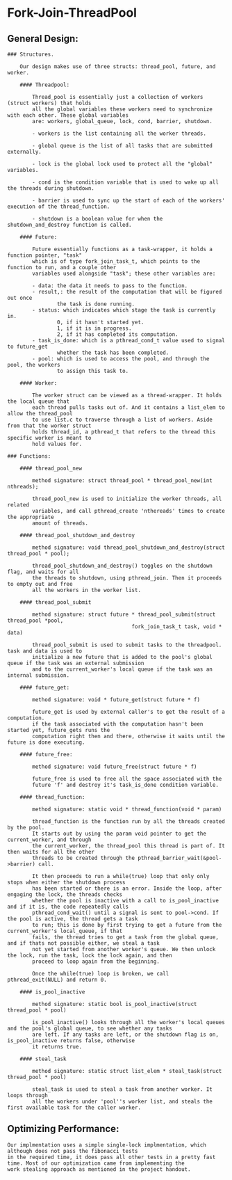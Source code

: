 # Fork-Join-ThreadPool

## General Design:

    ### Structures.

        Our design makes use of three structs: thread_pool, future, and worker.

        #### Threadpool:

            Thread_pool is essentially just a collection of workers (struct workers) that holds
            all the global variables these workers need to synchronize with each other. These global variables
            are: workers, global_queue, lock, cond, barrier, shutdown.

            - workers is the list containing all the worker threads.

            - global queue is the list of all tasks that are submitted externally.

            - lock is the global lock used to protect all the "global" variables.
            
            - cond is the condition variable that is used to wake up all the threads during shutdown.
            
            - barrier is used to sync up the start of each of the workers' execution of the thread_function.
            
            - shutdown is a boolean value for when the shutdown_and_destroy function is called.
        
        #### Future:

            Future essentially functions as a task-wrapper, it holds a function pointer, "task" 
            which is of type fork_join_task_t, which points to the function to run, and a couple other
            variables used alongside "task"; these other variables are:

            - data: the data it needs to pass to the function.
            - result,: the result of the computation that will be figured out once 
                    the task is done running.
            - status: which indicates which stage the task is currently in. 
                    0, if it hasn't started yet.
                    1, if it is in progress.
                    2, if it has completed its computation.
            - task_is_done: which is a pthread_cond_t value used to signal to future_get
                    whether the task has been completed.
            - pool: which is used to access the pool, and through the pool, the workers 
                    to assign this task to.

        #### Worker: 

            The worker struct can be viewed as a thread-wrapper. It holds the local queue that
            each thread pulls tasks out of. And it contains a list_elem to allow the thread_pool 
            to use list.c to traverse through a list of workers. Aside from that the worker struct 
            holds thread_id, a pthread_t that refers to the thread this specific worker is meant to
            hold values for.

    ### Functions:

        #### thread_pool_new

            method signature: struct thread_pool * thread_pool_new(int nthreads);

            thread_pool_new is used to initialize the worker threads, all related
            variables, and call pthread_create 'nthereads' times to create the appropriate 
            amount of threads. 

        #### thread_pool_shutdown_and_destroy

            method signature: void thread_pool_shutdown_and_destroy(struct thread_pool * pool);

            thread_pool_shutdown_and_destroy() toggles on the shutdown flag, and waits for all
            the threads to shutdown, using pthread_join. Then it proceeds to empty out and free
            all the workers in the worker list.
        
        #### thread_pool_submit

            method signature: struct future * thread_pool_submit(struct thread_pool *pool, 
                                            fork_join_task_t task, void * data)

            thread_pool_submit is used to submit tasks to the threadpool. task and data is used to
            initialize a new future that is added to the pool's global queue if the task was an external submission
            and to the current_worker's local queue if the task was an internal submission.

        #### future_get:

            method signature: void * future_get(struct future * f)

            future_get is used by external caller's to get the result of a computation.
            if the task associated with the computation hasn't been started yet, future_gets runs the
            computation right then and there, otherwise it waits until the future is done executing.

        #### future_free:

            method signature: void future_free(struct future * f)

            future_free is used to free all the space associated with the
            future 'f' and destroy it's task_is_done condition variable.

        #### thread_function:

            method signature: static void * thread_function(void * param)

            thread_function is the function run by all the threads created by the pool.
            It starts out by using the param void pointer to get the current_worker, and through
            the current_worker, the thread_pool this thread is part of. It then waits for all the other
            threads to be created through the pthread_barrier_wait(&pool->barrier) call.

            It then proceeds to run a while(true) loop that only only stops when either the shutdown process
            has been started or there is an error. Inside the loop, after engaging the lock, the threads checks 
            whether the pool is inactive with a call to is_pool_inactive and if it is, the code repeatedly calls
            pthread_cond_wait() until a signal is sent to pool->cond. If the pool is active, the thread gets a task
            to run; this is done by first trying to get a future from the current_worker's local_queue, if that
            fails, the thread tries to get a task from the global queue, and if thats not possible either, we steal a task
            not yet started from another worker's queue. We then unlock the lock, run the task, lock the lock again, and then 
            proceed to loop again from the beginning. 

            Once the while(true) loop is broken, we call pthread_exit(NULL) and return 0.

        #### is_pool_inactive

            method signature: static bool is_pool_inactive(struct thread_pool * pool)

            is_pool_inactive() looks through all the worker's local queues and the pool's global queue, to see whether any tasks
            are left. If any tasks are left, or the shutdown flag is on, is_pool_inactive returns false, otherwise 
            it returns true. 

        #### steal_task

            method signature: static struct list_elem * steal_task(struct thread_pool * pool)

            steal_task is used to steal a task from another worker. It loops through
            all the workers under 'pool''s worker list, and steals the first available task for the caller worker.
    

## Optimizing Performance:

    Our implmentation uses a simple single-lock implmentation, which although does not pass the fibonacci tests
    in the required time, it does pass all other tests in a pretty fast time. Most of our optimization came from implementing the 
    work stealing approach as mentioned in the project handout. 
